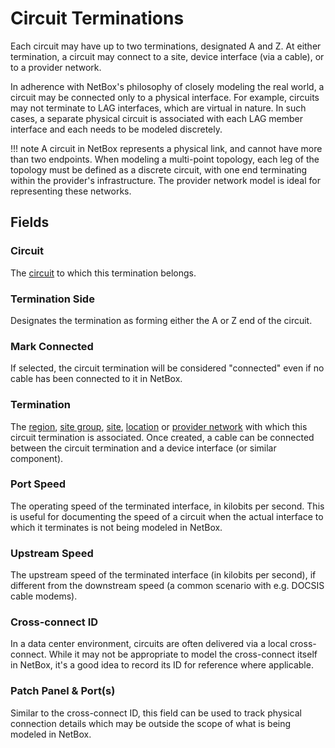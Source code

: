 # Circuit Terminations

Each circuit may have up to two terminations, designated A and Z. At either termination, a circuit may connect to a site, device interface (via a cable), or to a provider network.

In adherence with NetBox's philosophy of closely modeling the real world, a circuit may be connected only to a physical interface. For example, circuits may not terminate to LAG interfaces, which are virtual in nature. In such cases, a separate physical circuit is associated with each LAG member interface and each needs to be modeled discretely.

!!! note
    A circuit in NetBox represents a physical link, and cannot have more than two endpoints. When modeling a multi-point topology, each leg of the topology must be defined as a discrete circuit, with one end terminating within the provider's infrastructure. The provider network model is ideal for representing these networks.

## Fields

### Circuit

The [circuit](./circuit.md) to which this termination belongs.

### Termination Side

Designates the termination as forming either the A or Z end of the circuit.

### Mark Connected

If selected, the circuit termination will be considered "connected" even if no cable has been connected to it in NetBox.

### Termination

The [region](../dcim/region.md), [site group](../dcim/sitegroup.md), [site](../dcim/site.md), [location](../dcim/location.md) or [provider network](./providernetwork.md) with which this circuit termination is associated. Once created, a cable can be connected between the circuit termination and a device interface (or similar component).

### Port Speed

The operating speed of the terminated interface, in kilobits per second. This is useful for documenting the speed of a circuit when the actual interface to which it terminates is not being modeled in NetBox.

### Upstream Speed

The upstream speed of the terminated interface (in kilobits per second), if different from the downstream speed (a common scenario with e.g. DOCSIS cable modems).

### Cross-connect ID

In a data center environment, circuits are often delivered via a local cross-connect. While it may not be appropriate to model the cross-connect itself in NetBox, it's a good idea to record its ID for reference where applicable.

### Patch Panel & Port(s)

Similar to the cross-connect ID, this field can be used to track physical connection details which may be outside the scope of what is being modeled in NetBox.
